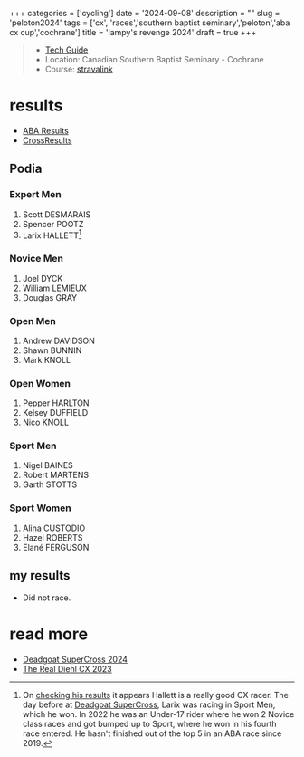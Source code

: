 +++
categories = ['cycling']
date = '2024-09-08'
description = ""
slug = 'peloton2024'
tags = ['cx', 'races','southern baptist seminary','peloton','aba cx cup','cochrane']
title = 'lampy's revenge 2024'
draft = true
+++

> * [Tech Guide](https://docs.google.com/document/d/1MJQTTbGPNvECuu5OOnkIr5maWq72t0yckqd9sq8jd9c/edit)
> * Location: Canadian Southern Baptist Seminary - Cochrane
> * Course: [stravalink](https://www.strava.com/segments/35402643)





# results

* [ABA Results](https://www.albertabicycle.ab.ca/uploads/files/Peleton%20The%20Rhiel%20Diel%20CX%20September%2010%2C%202023%20.pdf)
* [CrossResults](https://www.crossresults.com/race/11672)

## Podia

### Expert Men

1. Scott DESMARAIS
2. Spencer POOTZ
3. Larix HALLETT[^1]

[^1]: On [checking his results](https://www.crossresults.com/racer/217062) it appears Hallett is a really good CX racer. The day before at [Deadgoat SuperCross](../deadgoat2023/), Larix was racing in Sport Men, which he won. In 2022 he was an Under-17 rider where he won 2 Novice class races and got bumped up to Sport, where he won in his fourth race entered. He hasn't finished out of the top 5 in an ABA race since 2019.

### Novice Men

1. Joel DYCK
2. William LEMIEUX
3. Douglas GRAY

### Open Men

1. Andrew DAVIDSON
2. Shawn BUNNIN
3. Mark KNOLL

### Open Women

1. Pepper HARLTON
2. Kelsey DUFFIELD
3. Nico KNOLL

### Sport Men

1. Nigel BAINES
2. Robert MARTENS
3. Garth STOTTS

### Sport Women

1. Alina CUSTODIO
2. Hazel ROBERTS
3. Elané FERGUSON


## my results

* Did not race. 

# read more

* [Deadgoat SuperCross 2024](../deadgoat2024/)
* [The Real Diehl CX 2023](../peloton2023/)
